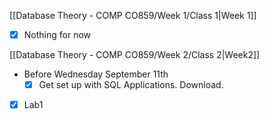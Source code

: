 [[Database Theory - COMP CO859/Week 1/Class 1|Week 1]]

- [x] Nothing for now

[[Database Theory - COMP CO859/Week 2/Class 2|Week2]]
- Before Wednesday September 11th
	- [x] Get set up with SQL Applications. Download.
- [x] Lab1